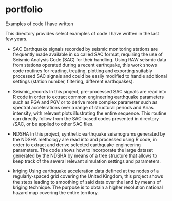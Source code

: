 # portfolio
Examples of code I have written


This directory provides select examples of code I have written in the last few years.

+ SAC
  Earthquake signals recorded by seismic monitoring stations are frequently made available in so called SAC format, requiring the use of Seismic Analysis Code (SAC) for their handling. Using RAW seismic data from stations operated during a recent earthquake, this work shows code routines for reading, treating, plotting and exporting suitably processed SAC signals and could be easily modified to handle additional settings (station number, filtering, different earthquakes).
  

+ Seismic_records
    In this project, pre-processed SAC signals are read into R code in order to extract common engineering earthquake parameters such as PGA and PGV or to derive more complex parameter such as spectral accelerations over a range of structural periods and Arias intensity, with relevant plots illustrating the entire sequence.
    This routine can directly follow from the SAC-based codes presented in directory /SAC, or be applied to other SAC files.


+ NDSHA
  In this project, synthetic earthquake seismograms generated by the NDSHA methology are read into and processed using R code, in order to extract and derive selected earthquake engineering parameters. The code shows how to incorporate the large dataset generated by the NDSHA by means of a tree structure that allows to keep track of the several relevant simulation settings and parameters.


+ kriging
    Using earthquake acceleration data defined at the nodes of a regularly-spaced grid covering the United Kingdom, this project shows the steps leading to smoothing of said data over the land by means of kriging technique. The purpose is to obtain a higher resolution national hazard map covering the entire territory.
    

  
